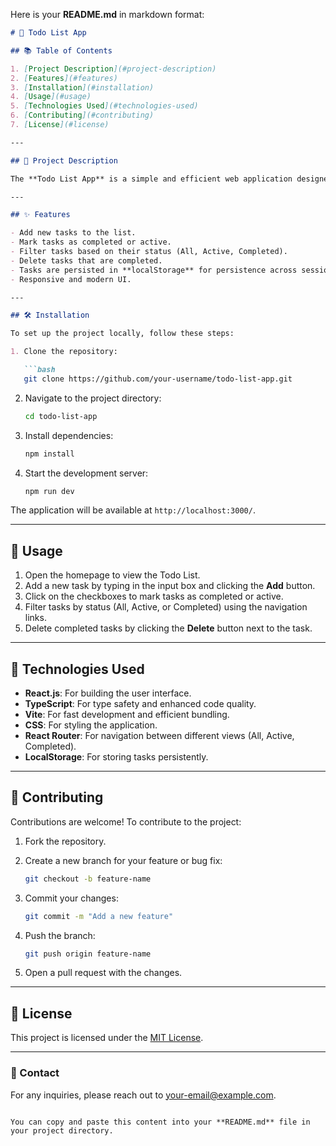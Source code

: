 Here is your **README.md** in markdown format:

```markdown
# 📝 Todo List App

## 📚 Table of Contents

1. [Project Description](#project-description)  
2. [Features](#features)  
3. [Installation](#installation)  
4. [Usage](#usage)  
5. [Technologies Used](#technologies-used)  
6. [Contributing](#contributing)  
7. [License](#license)  

---

## 📖 Project Description

The **Todo List App** is a simple and efficient web application designed to help users manage their daily tasks. Built with React and TypeScript using Vite for fast development, this app allows users to add, complete, and delete tasks while maintaining a clean and user-friendly interface. It also includes filter functionality to view all, active, or completed tasks.

---

## ✨ Features

- Add new tasks to the list.
- Mark tasks as completed or active.
- Filter tasks based on their status (All, Active, Completed).
- Delete tasks that are completed.
- Tasks are persisted in **localStorage** for persistence across sessions.
- Responsive and modern UI.

---

## 🛠️ Installation

To set up the project locally, follow these steps:

1. Clone the repository:

   ```bash
   git clone https://github.com/your-username/todo-list-app.git
   ```

2. Navigate to the project directory:

   ```bash
   cd todo-list-app
   ```

3. Install dependencies:

   ```bash
   npm install
   ```

4. Start the development server:

   ```bash
   npm run dev
   ```

The application will be available at `http://localhost:3000/`.

---

## 🚀 Usage

1. Open the homepage to view the Todo List.
2. Add a new task by typing in the input box and clicking the **Add** button.
3. Click on the checkboxes to mark tasks as completed or active.
4. Filter tasks by status (All, Active, or Completed) using the navigation links.
5. Delete completed tasks by clicking the **Delete** button next to the task.

---

## 🧰 Technologies Used

- **React.js**: For building the user interface.
- **TypeScript**: For type safety and enhanced code quality.
- **Vite**: For fast development and efficient bundling.
- **CSS**: For styling the application.
- **React Router**: For navigation between different views (All, Active, Completed).
- **LocalStorage**: For storing tasks persistently.

---

## 🤝 Contributing

Contributions are welcome! To contribute to the project:

1. Fork the repository.
2. Create a new branch for your feature or bug fix:

   ```bash
   git checkout -b feature-name
   ```

3. Commit your changes:

   ```bash
   git commit -m "Add a new feature"
   ```

4. Push the branch:

   ```bash
   git push origin feature-name
   ```

5. Open a pull request with the changes.

---

## 📄 License

This project is licensed under the [MIT License](LICENSE).

---

### 📧 Contact

For any inquiries, please reach out to [your-email@example.com](mailto:your-email@example.com).
```

You can copy and paste this content into your **README.md** file in your project directory.

